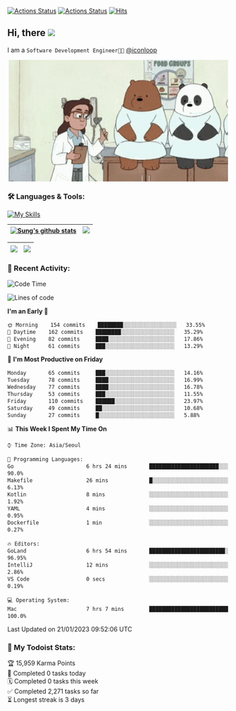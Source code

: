 
[![Actions Status](https://github.com/ddok2/ddok2/workflows/Todoist%20Readme/badge.svg)](https://github.com/ddok2/ddok2/actions)
[![Actions Status](https://github.com/ddok2/ddok2/workflows/wakatime-stats/badge.svg)](https://github.com/ddok2/ddok2/actions)
[![Hits](https://hits.seeyoufarm.com/api/count/incr/badge.svg?url=https%3A%2F%2Fgithub.com%2Fddok2&count_bg=%23FF9595&title_bg=%23555555&icon=github.svg&icon_color=%23FFFFFF&title=hits&edge_flat=false)](https://hits.seeyoufarm.com)

<!-- ![visitors](https://visitor-badge.laobi.icu/badge?page_id=ddok2.ddok2) -->
## Hi, there <img src="https://raw.githubusercontent.com/MartinHeinz/MartinHeinz/master/wave.gif" width="3%">

I am a `Software Development Engineer🧑‍💻` [@iconloop](https://github.com/iconloop)


<p align="center">
    <img align="center" alt="GIF" src="img/debugging.gif" />
</p>


### 🛠 Languages & Tools:

[![My Skills](https://skillicons.dev/icons?i=go,js,ts,py,express,react,svelte,jquery,pug,mongodb,mysql,redis,aws,docker,kubernetes)](https://skillicons.dev)


| <a href="https://github-readme-stats.vercel.app/api?username=ddok2&show_icons=true&include_all_commits=true&count_private=true&theme=buefy&hide_border=true"><img align="center" src="https://github-readme-stats.vercel.app/api?username=ddok2&show_icons=true&include_all_commits=true&count_private=true&theme=buefy&hide_border=true" alt="Sung's github stats" /></a> | <a href="https://github.com/ddok2"><img src="http://github-readme-streak-stats.herokuapp.com?user=ddok2&hide_border=true" /></a> |
| ------------- |------------- |


| <a href="https://github.com/ddok2"><img align="center" src="https://github-readme-stats.vercel.app/api/top-langs/?username=ddok2&theme=buefy&hide=html,css&hide_border=true" /></a> | <a href="https://github.com/ddok2"><img align="center" src="https://activity-graph.herokuapp.com/graph?username=ddok2&theme=github&hide_border=true" height="250" /></a> |
| ------------- |--------------------------------------------------------------------------------------------------------------------------------------------------------------------------|


<!-- <details open>
    <summary>📈 My GitHub Stats</summary>
    <p align="center">
        <a href="https://github.com/ddok2">
            <img align="center" src="https://github-readme-stats.vercel.app/api?username=ddok2&show_icons=true&include_all_commits=true&count_private=true&theme=buefy&hide_border=true" alt="Sung's github stats" />
        </a>
    </p>
</details>
<details>
    <summary>💬 Top Languages</summary>
    <p align="center"> 
        <a href="https://github.com/ddok2">
            <img align="center" src="https://github-readme-stats.vercel.app/api/top-langs/?username=ddok2&layout=compact&theme=buefy&hide=html,css&hide_border=true" />
        </a>
    </p>
</details> -->


### 🌈 Recent Activity:
<!--START_SECTION:waka-->
![Code Time](http://img.shields.io/badge/Code%20Time-1%2C906%20hrs%2047%20mins-blue)

![Lines of code](https://img.shields.io/badge/From%20Hello%20World%20I%27ve%20Written--164%20Thousand%20lines%20of%20code-blue)

**I'm an Early 🐤** 

```text
🌞 Morning    154 commits    ████████░░░░░░░░░░░░░░░░░   33.55% 
🌆 Daytime    162 commits    ████████░░░░░░░░░░░░░░░░░   35.29% 
🌃 Evening    82 commits     ████░░░░░░░░░░░░░░░░░░░░░   17.86% 
🌙 Night      61 commits     ███░░░░░░░░░░░░░░░░░░░░░░   13.29%

```
📅 **I'm Most Productive on Friday** 

```text
Monday       65 commits     ███░░░░░░░░░░░░░░░░░░░░░░   14.16% 
Tuesday      78 commits     ████░░░░░░░░░░░░░░░░░░░░░   16.99% 
Wednesday    77 commits     ████░░░░░░░░░░░░░░░░░░░░░   16.78% 
Thursday     53 commits     ███░░░░░░░░░░░░░░░░░░░░░░   11.55% 
Friday       110 commits    ██████░░░░░░░░░░░░░░░░░░░   23.97% 
Saturday     49 commits     ██░░░░░░░░░░░░░░░░░░░░░░░   10.68% 
Sunday       27 commits     █░░░░░░░░░░░░░░░░░░░░░░░░   5.88%

```


📊 **This Week I Spent My Time On** 

```text
⌚︎ Time Zone: Asia/Seoul

💬 Programming Languages: 
Go                       6 hrs 24 mins       ██████████████████████░░░   90.0% 
Makefile                 26 mins             █░░░░░░░░░░░░░░░░░░░░░░░░   6.13% 
Kotlin                   8 mins              ░░░░░░░░░░░░░░░░░░░░░░░░░   1.92% 
YAML                     4 mins              ░░░░░░░░░░░░░░░░░░░░░░░░░   0.95% 
Dockerfile               1 min               ░░░░░░░░░░░░░░░░░░░░░░░░░   0.27%

🔥 Editors: 
GoLand                   6 hrs 54 mins       ████████████████████████░   96.95% 
IntelliJ                 12 mins             ░░░░░░░░░░░░░░░░░░░░░░░░░   2.86% 
VS Code                  0 secs              ░░░░░░░░░░░░░░░░░░░░░░░░░   0.19%

💻 Operating System: 
Mac                      7 hrs 7 mins        █████████████████████████   100.0%

```


 Last Updated on 21/01/2023 09:52:06 UTC
<!--END_SECTION:waka-->

### 🚧 My Todoist Stats:
<!-- TODO-IST:START -->
🏆  15,959 Karma Points           
🌸  Completed 0 tasks today           
🗓  Completed 0 tasks this week           
✅  Completed 2,271 tasks so far           
⏳  Longest streak is 3 days
<!-- TODO-IST:END -->

